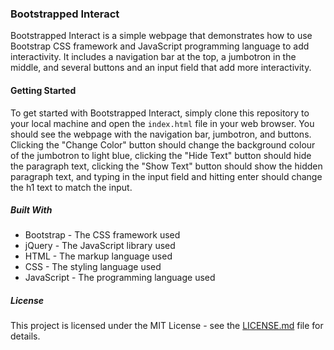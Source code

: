 ### Bootstrapped Interact

Bootstrapped Interact is a simple webpage that demonstrates how to use Bootstrap CSS framework and JavaScript programming language to add interactivity. It includes a navigation bar at the top, a jumbotron in the middle, and several buttons and an input field that add more interactivity.

#### Getting Started

To get started with Bootstrapped Interact, simply clone this repository to your local machine and open the `index.html` file in your web browser. You should see the webpage with the navigation bar, jumbotron, and buttons. Clicking the "Change Color" button should change the background colour of the jumbotron to light blue, clicking the "Hide Text" button should hide the paragraph text, clicking the "Show Text" button should show the hidden paragraph text, and typing in the input field and hitting enter should change the h1 text to match the input.

##### Built With

* Bootstrap - The CSS framework used
* jQuery - The JavaScript library used
* HTML - The markup language used
* CSS - The styling language used
* JavaScript - The programming language used

##### License

This project is licensed under the MIT License - see the [LICENSE.md](LICENSE.md) file for details.